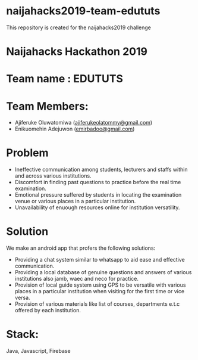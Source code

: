 # naijahacks2019-team-edututs
This repository is created for the naijahacks2019 challenge

# Naijahacks Hackathon 2019
# Team name : EDUTUTS
# Team Members:
- Ajiferuke Oluwatomiwa (ajiferukeolatommy@gmail.com)
- Enikuomehin Adejuwon (emirbadoo@gmail.com)



# Problem
- Ineffective communication among students, lecturers and staffs within and across various institutions.
- Discomfort in finding past questions to practice before the real time examination.
- Emotional pressure suffered by students in locating the examination venue or various places in a particular institution.
- Unavailability of enuough resources online for institution versatility.

# Solution
We make an android app that profers the following solutions:
- Providing a chat system similar to whatsapp to aid ease and effective communication.
- Providing a local database of genuine questions and answers of various institutions also jamb, waec and neco for practice.
- Provision of local guide system using GPS to be versatile with various places in a particular institution when visiting for the first time or vice versa.
- Provision of various materials like list of courses, departments e.t.c offered by each institution.

# Stack:
Java, Javascript, Firebase
